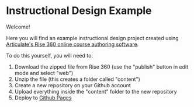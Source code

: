 # Instructional Design Example
Welcome!

Here you will find an example instructional design project created using [Articulate's Rise 360 online course authoring software](https://www.articulate.com/360/rise/).

To do this yourself, you will need to:

1. Download the zipped file from Rise 360 (use the "publish" button in edit mode and select "web")
2. Unzip the file (this creates a folder called "content")
3. Create a new repository on your Github account
4. Upload everything inside the "content" folder to the new repository
5. Deploy to [Github Pages](https://pages.github.com/)
